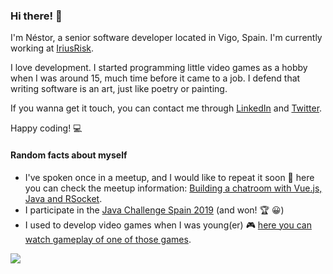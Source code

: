 ### Hi there! 👋

I'm Néstor, a senior software developer located in Vigo, Spain. I'm currently working at [IriusRisk](https://iriusrisk.com/).

I love development. I started programming little video games as a hobby when I was around 15, much time before it came to a job. I defend that writing software is an art, just like poetry or painting.

If you wanna get it touch, you can contact me through [LinkedIn](https://www.linkedin.com/in/nestorpglez/) and [Twitter](https://twitter.com/nestorrente).

Happy coding! 💻

#### Random facts about myself

* I've spoken once in a meetup, and I would like to repeat it soon 🙂 here you can check the meetup information: [Building a chatroom with Vue.js, Java and RSocket](https://www.meetup.com/es/VigoJUG/events/267185946/).
* I participate in the [Java Challenge Spain 2019](https://www.muycomputerpro.com/zona-ticjob/between-java-challenge-de-espana/) (and won! 🏆 😀)
* I used to develop video games when I was young(er) 🎮 [here you can watch gameplay of one of those games](https://www.youtube.com/watch?v=7SxHH6kbzGI).

<a target="_blank" href="https://github.com/nestorrente">
  <img align="center" src="https://github-readme-stats.vercel.app/api?username=nestorrente&show_icons=true&theme=vision-friendly-dark&count_private=true" />
</a>

<!--
**nestorrente/nestorrente** is a ✨ _special_ ✨ repository because its `README.md` (this file) appears on your GitHub profile.

Here are some ideas to get you started:

- 🔭 I’m currently working on ...
- 🌱 I’m currently learning ...
- 👯 I’m looking to collaborate on ...
- 🤔 I’m looking for help with ...
- 💬 Ask me about ...
- 📫 How to reach me: ...
- 😄 Pronouns: ...
- ⚡ Fun fact: ...
-->
